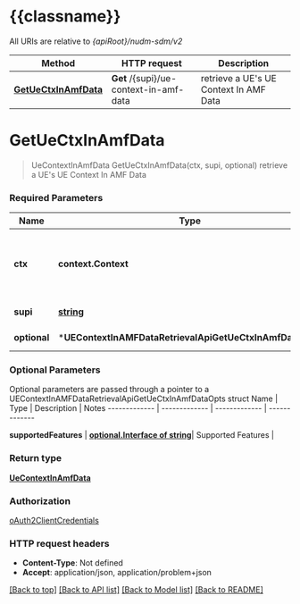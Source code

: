 # {{classname}}

All URIs are relative to *{apiRoot}/nudm-sdm/v2*

Method | HTTP request | Description
------------- | ------------- | -------------
[**GetUeCtxInAmfData**](UEContextInAMFDataRetrievalApi.md#GetUeCtxInAmfData) | **Get** /{supi}/ue-context-in-amf-data | retrieve a UE&#x27;s UE Context In AMF Data

# **GetUeCtxInAmfData**
> UeContextInAmfData GetUeCtxInAmfData(ctx, supi, optional)
retrieve a UE's UE Context In AMF Data

### Required Parameters

Name | Type | Description  | Notes
------------- | ------------- | ------------- | -------------
 **ctx** | **context.Context** | context for authentication, logging, cancellation, deadlines, tracing, etc.
  **supi** | [**string**](.md)| Identifier of the UE | 
 **optional** | ***UEContextInAMFDataRetrievalApiGetUeCtxInAmfDataOpts** | optional parameters | nil if no parameters

### Optional Parameters
Optional parameters are passed through a pointer to a UEContextInAMFDataRetrievalApiGetUeCtxInAmfDataOpts struct
Name | Type | Description  | Notes
------------- | ------------- | ------------- | -------------

 **supportedFeatures** | [**optional.Interface of string**](.md)| Supported Features | 

### Return type

[**UeContextInAmfData**](UeContextInAmfData.md)

### Authorization

[oAuth2ClientCredentials](../README.md#oAuth2ClientCredentials)

### HTTP request headers

 - **Content-Type**: Not defined
 - **Accept**: application/json, application/problem+json

[[Back to top]](#) [[Back to API list]](../README.md#documentation-for-api-endpoints) [[Back to Model list]](../README.md#documentation-for-models) [[Back to README]](../README.md)

